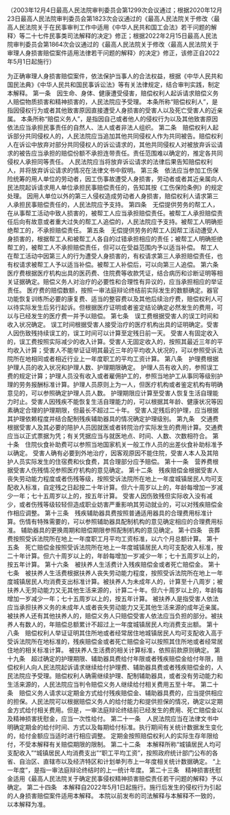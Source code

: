 （2003年12月4日最高人民法院审判委员会第1299次会议通过；根据2020年12月23日最高人民法院审判委员会第1823次会议通过的《最高人民法院关于修改〈最高人民法院关于在民事审判工作中适用《中华人民共和国工会法》若干问题的解释〉等二十七件民事类司法解释的决定》修正；根据2022年2月15日最高人民法院审判委员会第1864次会议通过的《最高人民法院关于修改〈最高人民法院关于审理人身损害赔偿案件适用法律若干问题的解释〉的决定》修正，该修正自2022年5月1日起施行）

为正确审理人身损害赔偿案件，依法保护当事人的合法权益，根据《中华人民共和国民法典》《中华人民共和国民事诉讼法》等有关法律规定，结合审判实践，制定本解释。
第一条　因生命、身体、健康遭受侵害，赔偿权利人起诉请求赔偿义务人赔偿物质损害和精神损害的，人民法院应予受理。
本条所称“赔偿权利人”，是指因侵权行为或者其他致害原因直接遭受人身损害的受害人以及死亡受害人的近亲属。
本条所称“赔偿义务人”，是指因自己或者他人的侵权行为以及其他致害原因依法应当承担民事责任的自然人、法人或者非法人组织。
第二条　赔偿权利人起诉部分共同侵权人的，人民法院应当追加其他共同侵权人作为共同被告。赔偿权利人在诉讼中放弃对部分共同侵权人的诉讼请求的，其他共同侵权人对被放弃诉讼请求的被告应当承担的赔偿份额不承担连带责任。责任范围难以确定的，推定各共同侵权人承担同等责任。
人民法院应当将放弃诉讼请求的法律后果告知赔偿权利人，并将放弃诉讼请求的情况在法律文书中叙明。
第三条　依法应当参加工伤保险统筹的用人单位的劳动者，因工伤事故遭受人身损害，劳动者或者其近亲属向人民法院起诉请求用人单位承担民事赔偿责任的，告知其按《工伤保险条例》的规定处理。
因用人单位以外的第三人侵权造成劳动者人身损害，赔偿权利人请求第三人承担民事赔偿责任的，人民法院应予支持。
第四条　无偿提供劳务的帮工人，在从事帮工活动中致人损害的，被帮工人应当承担赔偿责任。被帮工人承担赔偿责任后向有故意或者重大过失的帮工人追偿的，人民法院应予支持。被帮工人明确拒绝帮工的，不承担赔偿责任。
第五条　无偿提供劳务的帮工人因帮工活动遭受人身损害的，根据帮工人和被帮工人各自的过错承担相应的责任；被帮工人明确拒绝帮工的，被帮工人不承担赔偿责任，但可以在受益范围内予以适当补偿。
帮工人在帮工活动中因第三人的行为遭受人身损害的，有权请求第三人承担赔偿责任，也有权请求被帮工人予以适当补偿。被帮工人补偿后，可以向第三人追偿。
第六条　医疗费根据医疗机构出具的医药费、住院费等收款凭证，结合病历和诊断证明等相关证据确定。赔偿义务人对治疗的必要性和合理性有异议的，应当承担相应的举证责任。
医疗费的赔偿数额，按照一审法庭辩论终结前实际发生的数额确定。器官功能恢复训练所必要的康复费、适当的整容费以及其他后续治疗费，赔偿权利人可以待实际发生后另行起诉。但根据医疗证明或者鉴定结论确定必然发生的费用，可以与已经发生的医疗费一并予以赔偿。
第七条　误工费根据受害人的误工时间和收入状况确定。
误工时间根据受害人接受治疗的医疗机构出具的证明确定。受害人因伤致残持续误工的，误工时间可以计算至定残日前一天。
受害人有固定收入的，误工费按照实际减少的收入计算。受害人无固定收入的，按照其最近三年的平均收入计算；受害人不能举证证明其最近三年的平均收入状况的，可以参照受诉法院所在地相同或者相近行业上一年度职工的平均工资计算。
第八条　护理费根据护理人员的收入状况和护理人数、护理期限确定。
护理人员有收入的，参照误工费的规定计算；护理人员没有收入或者雇佣护工的，参照当地护工从事同等级别护理的劳务报酬标准计算。护理人员原则上为一人，但医疗机构或者鉴定机构有明确意见的，可以参照确定护理人员人数。
护理期限应计算至受害人恢复生活自理能力时止。受害人因残疾不能恢复生活自理能力的，可以根据其年龄、健康状况等因素确定合理的护理期限，但最长不超过二十年。
受害人定残后的护理，应当根据其护理依赖程度并结合配制残疾辅助器具的情况确定护理级别。
第九条　交通费根据受害人及其必要的陪护人员因就医或者转院治疗实际发生的费用计算。交通费应当以正式票据为凭；有关凭据应当与就医地点、时间、人数、次数相符合。
第十条　住院伙食补助费可以参照当地国家机关一般工作人员的出差伙食补助标准予以确定。
受害人确有必要到外地治疗，因客观原因不能住院，受害人本人及其陪护人员实际发生的住宿费和伙食费，其合理部分应予赔偿。
第十一条　营养费根据受害人伤残情况参照医疗机构的意见确定。
第十二条　残疾赔偿金根据受害人丧失劳动能力程度或者伤残等级，按照受诉法院所在地上一年度城镇居民人均可支配收入标准，自定残之日起按二十年计算。但六十周岁以上的，年龄每增加一岁减少一年；七十五周岁以上的，按五年计算。
受害人因伤致残但实际收入没有减少，或者伤残等级较轻但造成职业妨害严重影响其劳动就业的，可以对残疾赔偿金作相应调整。
第十三条　残疾辅助器具费按照普通适用器具的合理费用标准计算。伤情有特殊需要的，可以参照辅助器具配制机构的意见确定相应的合理费用标准。
辅助器具的更换周期和赔偿期限参照配制机构的意见确定。
第十四条　丧葬费按照受诉法院所在地上一年度职工月平均工资标准，以六个月总额计算。
第十五条　死亡赔偿金按照受诉法院所在地上一年度城镇居民人均可支配收入标准，按二十年计算。但六十周岁以上的，年龄每增加一岁减少一年；七十五周岁以上的，按五年计算。
第十六条　被扶养人生活费计入残疾赔偿金或者死亡赔偿金。
第十七条　被扶养人生活费根据扶养人丧失劳动能力程度，按照受诉法院所在地上一年度城镇居民人均消费支出标准计算。被扶养人为未成年人的，计算至十八周岁；被扶养人无劳动能力又无其他生活来源的，计算二十年。但六十周岁以上的，年龄每增加一岁减少一年；七十五周岁以上的，按五年计算。
被扶养人是指受害人依法应当承担扶养义务的未成年人或者丧失劳动能力又无其他生活来源的成年近亲属。被扶养人还有其他扶养人的，赔偿义务人只赔偿受害人依法应当负担的部分。被扶养人有数人的，年赔偿总额累计不超过上一年度城镇居民人均消费支出额。
第十八条　赔偿权利人举证证明其住所地或者经常居住地城镇居民人均可支配收入高于受诉法院所在地标准的，残疾赔偿金或者死亡赔偿金可以按照其住所地或者经常居住地的相关标准计算。
被扶养人生活费的相关计算标准，依照前款原则确定。
第十九条　超过确定的护理期限、辅助器具费给付年限或者残疾赔偿金给付年限，赔偿权利人向人民法院起诉请求继续给付护理费、辅助器具费或者残疾赔偿金的，人民法院应予受理。赔偿权利人确需继续护理、配制辅助器具，或者没有劳动能力和生活来源的，人民法院应当判令赔偿义务人继续给付相关费用五至十年。
第二十条　赔偿义务人请求以定期金方式给付残疾赔偿金、辅助器具费的，应当提供相应的担保。人民法院可以根据赔偿义务人的给付能力和提供担保的情况，确定以定期金方式给付相关费用。但是，一审法庭辩论终结前已经发生的费用、死亡赔偿金以及精神损害抚慰金，应当一次性给付。
第二十一条　人民法院应当在法律文书中明确定期金的给付时间、方式以及每期给付标准。执行期间有关统计数据发生变化的，给付金额应当适时进行相应调整。
定期金按照赔偿权利人的实际生存年限给付，不受本解释有关赔偿期限的限制。
第二十二条　本解释所称“城镇居民人均可支配收入”“城镇居民人均消费支出”“职工平均工资”，按照政府统计部门公布的各省、自治区、直辖市以及经济特区和计划单列市上一年度相关统计数据确定。
“上一年度”，是指一审法庭辩论终结时的上一统计年度。
第二十三条　精神损害抚慰金适用《最高人民法院关于确定民事侵权精神损害赔偿责任若干问题的解释》予以确定。
第二十四条　本解释自2022年5月1日起施行。施行后发生的侵权行为引起的人身损害赔偿案件适用本解释。
本院以前发布的司法解释与本解释不一致的，以本解释为准。